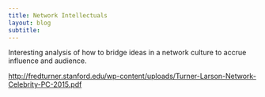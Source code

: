 ```yaml
---
title: Network Intellectuals
layout: blog
subtitle: 
---
```


Interesting analysis of how to bridge ideas in a network culture to accrue influence and audience.

http://fredturner.stanford.edu/wp-content/uploads/Turner-Larson-Network-Celebrity-PC-2015.pdf